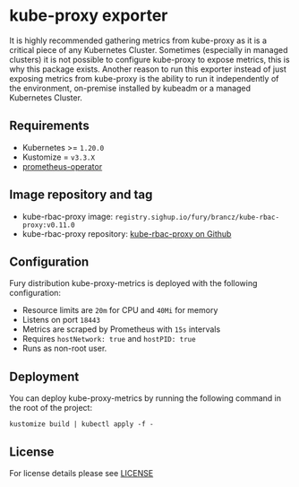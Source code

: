 # kube-proxy exporter

<!-- <KFD-DOCS> -->

It is highly recommended gathering metrics from kube-proxy as it is a critical
piece of any Kubernetes Cluster. Sometimes (especially in managed clusters) it
is not possible to configure kube-proxy to expose metrics, this is why this
package exists. Another reason to run this exporter instead of just exposing
metrics from kube-proxy is the ability to run it independently of the
environment, on-premise installed by kubeadm or a managed Kubernetes Cluster.

## Requirements

- Kubernetes >= `1.20.0`
- Kustomize = `v3.3.X`
- [prometheus-operator](../prometheus-operator)


## Image repository and tag

- kube-rbac-proxy image: `registry.sighup.io/fury/brancz/kube-rbac-proxy:v0.11.0`
- kube-rbac-proxy repository: [kube-rbac-proxy on Github][krp-gh]


## Configuration

Fury distribution kube-proxy-metrics is deployed with the following configuration:

- Resource limits are `20m` for CPU and `40Mi` for memory
- Listens on port `18443`
- Metrics are scraped by Prometheus with `15s` intervals
- Requires `hostNetwork: true` and `hostPID: true`
- Runs as non-root user.


## Deployment

You can deploy kube-proxy-metrics by running the following command in the root of
the project:

```shell
kustomize build | kubectl apply -f -
```

<!-- Links -->

[krp-gh]: https://quay.io/repository/brancz/kube-rbac-proxy

<!-- </KFD-DOCS> -->

## License

For license details please see [LICENSE](../../LICENSE)
